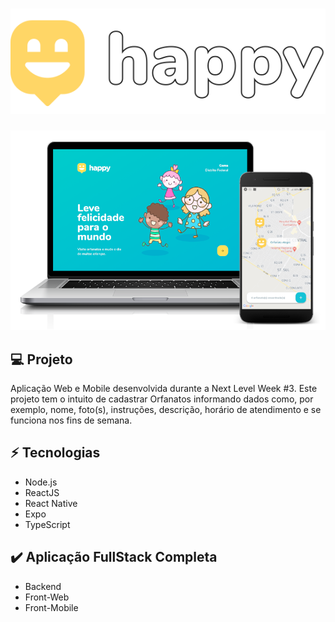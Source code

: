 <h1 align="center">
  <img src="assets/Logo.svg" />
</h1>

<p align="center">
  <img src="assets/app-happy.png" />
</p>

## :computer: Projeto

Aplicação Web e Mobile desenvolvida durante a Next Level Week #3. Este projeto tem o intuito de cadastrar Orfanatos informando dados como, por exemplo, nome, foto(s), instruções, descrição, horário de atendimento e se funciona nos fins de semana.

## :zap: Tecnologias

* Node.js
* ReactJS
* React Native
* Expo
* TypeScript

## :heavy_check_mark: Aplicação FullStack Completa

* Backend
* Front-Web
* Front-Mobile

